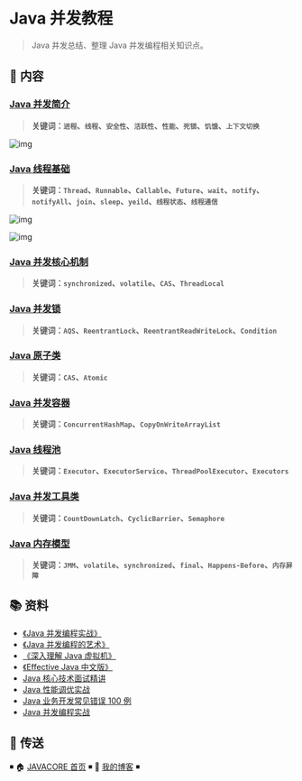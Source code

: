 # Java 并发教程

> Java 并发总结、整理 Java 并发编程相关知识点。

## 📖 内容

### [Java 并发简介](java-concurrent-introduction.md)

> **关键词：`进程`、`线程`、`安全性`、`活跃性`、`性能`、`死锁`、`饥饿`、`上下文切换`**

![img](http://dunwu.test.upcdn.net/snap/20200701113445.png)

### [Java 线程基础](java-thread.md)

> **关键词：`Thread`、`Runnable`、`Callable`、`Future`、`wait`、`notify`、`notifyAll`、`join`、`sleep`、`yeild`、`线程状态`、`线程通信`**

![img](http://dunwu.test.upcdn.net/snap/20200630221707.png)

![img](http://dunwu.test.upcdn.net/cs/java/javacore/concurrent/java-thread_1.png)

### [Java 并发核心机制](java-concurrent-basic-mechanism.md)

> **关键词：`synchronized`、`volatile`、`CAS`、`ThreadLocal`**

### [Java 并发锁](java-lock.md)

> **关键词：`AQS`、`ReentrantLock`、`ReentrantReadWriteLock`、`Condition`**

### [Java 原子类](java-atomic-class.md)

> **关键词：`CAS`、`Atomic`**

### [Java 并发容器](java-concurrent-container.md)

> **关键词：`ConcurrentHashMap`、`CopyOnWriteArrayList`**

### [Java 线程池](java-thread-pool.md)

> **关键词：`Executor`、`ExecutorService`、`ThreadPoolExecutor`、`Executors`**

### [Java 并发工具类](java-concurrent-tools.md)

> **关键词：`CountDownLatch`、`CyclicBarrier`、`Semaphore`**

### [Java 内存模型](java-memory-model.md)

> **关键词：`JMM`、`volatile`、`synchronized`、`final`、`Happens-Before`、`内存屏障`**

## 📚 资料

- [《Java 并发编程实战》](https://item.jd.com/10922250.html)
- [《Java 并发编程的艺术》](https://item.jd.com/11740734.html)
- [《深入理解 Java 虚拟机》](https://item.jd.com/11252778.html)
- [《Effective Java 中文版》](https://item.jd.com/12507084.html)
- [Java 核心技术面试精讲](https://time.geekbang.org/column/intro/82)
- [Java 性能调优实战](https://time.geekbang.org/column/intro/100028001)
- [Java 业务开发常见错误 100 例](https://time.geekbang.org/column/intro/100047701)
- [Java 并发编程实战](https://time.geekbang.org/column/intro/100023901)

## 🚪 传送

◾ 🏠 [JAVACORE 首页](https://github.com/dunwu/javacore) ◾ 🎯 [我的博客](https://github.com/dunwu/blog) ◾
